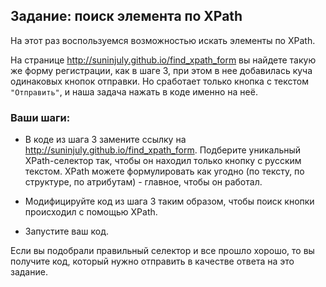 ## Задание: поиск элемента по XPath

На этот раз воспользуемся возможностью искать элементы по XPath. 

На странице http://suninjuly.github.io/find_xpath_form вы найдете такую же форму регистрации, как в шаге 3, при этом в нее
добавилась куча одинаковых кнопок отправки. Но сработает только кнопка с текстом `"Отправить"`, и наша задача нажать в коде именно
на неё. 

### Ваши шаги: 

- В коде из шага 3 замените ссылку на http://suninjuly.github.io/find_xpath_form. Подберите уникальный XPath-селектор так,
чтобы он находил только кнопку с русским текстом. XPath можете формулировать как угодно (по тексту, по структуре, по атрибутам) -
главное, чтобы он работал.

- Модифицируйте код из шага 3 таким образом, чтобы поиск кнопки происходил с помощью XPath.

- Запустите ваш код.

Если вы подобрали правильный селектор и все прошло хорошо, то вы получите код, который нужно отправить в качестве ответа на это
задание.